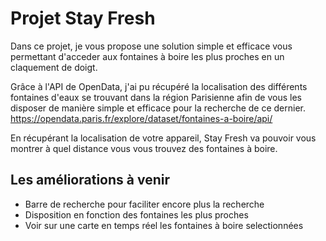 # Projet Stay Fresh

Dans ce projet, je vous propose une solution simple et efficace vous permettant d'acceder aux fontaines à boire les plus proches en un claquement de doigt.

Grâce à l'API de OpenData, j'ai pu récupéré la localisation des différents fontaines d'eaux se trouvant dans la région Parisienne afin de vous les disposer de manière simple et efficace pour la recherche de ce dernier.
https://opendata.paris.fr/explore/dataset/fontaines-a-boire/api/

En récupérant la localisation de votre appareil, Stay Fresh va pouvoir vous montrer à quel distance vous vous trouvez des fontaines à boire.

## Les améliorations à venir 

- Barre de recherche pour faciliter encore plus la recherche
- Disposition en fonction des fontaines les plus proches
- Voir sur une carte en temps réel les fontaines à boire selectionnées
  
